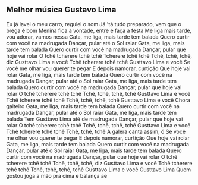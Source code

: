 ## Melhor música Gustavo Lima

Eu já lavei o meu carro, regulei o som
Já 'tá tudo preparado, vem que o brega é bom
Menina fica a vontade, entre e faça a festa
Me liga mais tarde, vou adorar, vamos nessa
Gata, me liga, mais tarde tem balada
Quero curtir com você na madrugada
Dançar, pular até o Sol raiar
Gata, me liga, mais tarde tem balada
Quero curtir com você na madrugada
Dançar, pular que hoje vai rolar
O tchê tcherere tchê tchê
Tcherere tchê tchê
Tchê, tchê, tchê, diz
Gusttavo Lima e você
Tchê tcherere tchê tchê
Gusttavo Lima e você
Se você me olhar vou querer te pegar
E depois namorar, curtição
Que hoje vai rolar
Gata, me liga, mais tarde tem balada
Quero curtir com você na madrugada
Dançar, pular até o Sol raiar
Gata, me liga, mais tarde tem balada
Quero curtir com você na madrugada
Dançar, pular que hoje vai rolar
O tchê tcherere tchê tchê
Tchê, tchê, tchê, tchê
Gusttavo Lima e você
Tchê tcherere tchê tchê
Tchê, tchê, tchê, tchê
Gusttavo Lima e você
Chora gaiteiro
Gata, me liga, mais tarde tem balada
Quero curtir com você na madrugada
Dançar, pular até o Sol raiar
Gata, me liga, mais tarde tem balada
Tem Gusttavo Lima até de madrugada
Dançar, pular que hoje vai rolar
O tchê tcherere tchê tchê
Tchê, tchê, tchê, tchê
Gusttavo Lima e você
Tchê tcherere tchê tchê
Tchê, tchê, tchê
A galera canta assim, ó
Se você me olhar vou querer te pegar
E depois namorar, curtição
Que hoje vai rolar
Gata, me liga, mais tarde tem balada
Quero curtir com você na madrugada
Dançar, pular até o Sol raiar
Gata, me liga, mais tarde tem balada
Quero curtir com você na madrugada
Dançar, pular que hoje vai rolar
O tchê tcherere tchê tchê
Tchê, tchê, tchê, diz
Gusttavo Lima e você
Tchê tcherere tchê tchê
Tchê, tchê, tchê, tchê
Gusttavo Lima e você
Gusttavo Lima
Quem gostou joga a mão pra cima e balança ae
